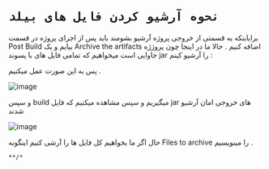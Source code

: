 # `نحوه آرشیو کردن فایل های بیلد`

برایاینکه یه قسمتی از خروجی پروژه آرشیو بشومند باید پس از اجرای پروژه در قسمت Post Build بیایم و یک Archive the artifacts اضافه کنیم .
حالا ما در اینجا چون پروژژه جاوایی است  میخواهیم که تمامی فایل های با پسوند jar را آرشیو کینم :

پس به این صورت عمل میکنیم .


![image](https://github.com/milad6745/jenkins/assets/113288076/31a5efcf-3e7d-4d55-9765-5db6ff48776a)




و سپس build میگیریم و سپس مشاهده میکنیم که فایل jar های خروجی امان آرشیو شدند 

![image](https://github.com/milad6745/jenkins/assets/113288076/4b4ac6c6-c1f8-4da7-8d66-46e9767a21fb)



حال اگر ما بخواهیم کل فایل ها را آرشی کنیم اینگونه Files to archive را مینویسیم .
```
**/*
```
